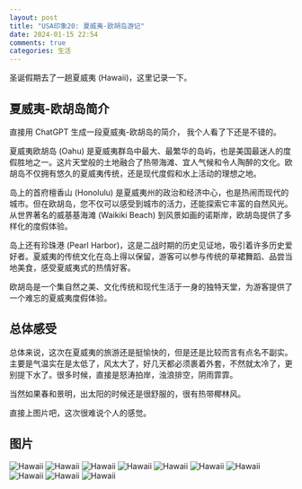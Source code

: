 ```yaml
---
layout: post
title: "USA印象20: 夏威夷-欧胡岛游记"
date: 2024-01-15 22:54
comments: true
categories: 生活
---
```


圣诞假期去了一趟夏威夷 (Hawaii)，这里记录一下。

<!--more-->

## 夏威夷-欧胡岛简介

直接用 ChatGPT 生成一段夏威夷-欧胡岛的简介， 我个人看了下还是不错的。

夏威夷欧胡岛 (Oahu) 是夏威夷群岛中最大、最繁华的岛屿，也是美国最迷人的度假胜地之一。这片天堂般的土地融合了热带海滩、宜人气候和令人陶醉的文化。欧胡岛不仅拥有悠久的夏威夷传统，还是现代度假和水上活动的理想之地。

岛上的首府檀香山 (Honolulu) 是夏威夷州的政治和经济中心，也是热闹而现代的城市。但在欧胡岛，您不仅可以感受到城市的活力，还能探索它丰富的自然风光。从世界著名的威基基海滩 (Waikiki Beach) 到风景如画的诺斯岸，欧胡岛提供了多样化的度假体验。

岛上还有珍珠港 (Pearl Harbor)，这是二战时期的历史见证地，吸引着许多历史爱好者。夏威夷的传统文化在岛上得以保留，游客可以参与传统的草裙舞蹈、品尝当地美食，感受夏威夷式的热情好客。

欧胡岛是一个集自然之美、文化传统和现代生活于一身的独特天堂，为游客提供了一个难忘的夏威夷度假体验。

## 总体感受

总体来说，这次在夏威夷的旅游还是挺愉快的，但是还是比较而言有点名不副实。主要是气温实在是太低了，风太大了，好几天都必须裹着外套，不然就太冷了，更别提下水了。很多时候，直接是怒涛拍岸，浊浪排空，阴雨霏霏。

当然如果春和景明，出太阳的时候还是很舒服的，很有热带椰林风。

直接上图片吧，这次很难说个人的感觉。

## 图片


![Hawaii](/images/Hawaii/1hawaii.JPG)
![Hawaii](/images/Hawaii/2hawaii.JPG)
![Hawaii](/images/Hawaii/3hawaii.JPG)
![Hawaii](/images/Hawaii/4hawaii.JPG)
![Hawaii](/images/Hawaii/5hawaii.JPG)
![Hawaii](/images/Hawaii/6hawaii.JPG)
![Hawaii](/images/Hawaii/7hawaii.JPG)
![Hawaii](/images/Hawaii/8hawaii.JPG)
![Hawaii](/images/Hawaii/9hawaii.JPG)
![Hawaii](/images/Hawaii/10hawaii.JPG)
